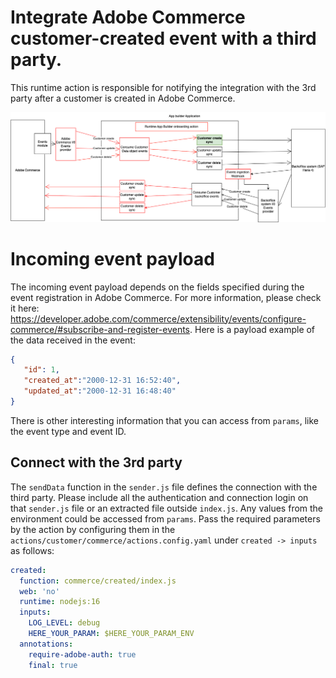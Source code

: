 # Integrate Adobe Commerce customer-created event with a third party.
This runtime action is responsible for notifying the integration with the 3rd party after a customer is created in Adobe Commerce.

![Alt text](CommerceCustomerCreateSync.png "Title")

# Incoming event payload
The incoming event payload depends on the fields specified during the event registration in Adobe Commerce. For more information, please check it here: https://developer.adobe.com/commerce/extensibility/events/configure-commerce/#subscribe-and-register-events.
Here is a payload example of the data received in the event:
```json
{
   "id": 1,
   "created_at":"2000-12-31 16:52:40",
   "updated_at":"2000-12-31 16:48:40"
}
```
There is other interesting information that you can access from `params`, like the event type and event ID.

## Connect with the 3rd party
The `sendData` function in the `sender.js` file defines the connection with the third party. 
Please include all the authentication and connection login on that `sender.js` file or an extracted file outside `index.js`. 
Any values from the environment could be accessed from `params`. Pass the required parameters by the action by configuring them in the `actions/customer/commerce/actions.config.yaml` under `created -> inputs` as follows:
```yaml
created:
  function: commerce/created/index.js
  web: 'no'
  runtime: nodejs:16
  inputs:
    LOG_LEVEL: debug
    HERE_YOUR_PARAM: $HERE_YOUR_PARAM_ENV
  annotations:
    require-adobe-auth: true
    final: true
```
